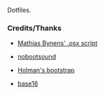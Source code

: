 Dotfiles.

### Credits/Thanks

* [Mathias Bynens' .osx script](https://github.com/mathiasbynens/dotfiles/blob/master/.osx)

* [nobootsound](https://github.com/teored90/nobootsound)

* [Holman's bootstrap](https://github.com/holman/dotfiles/blob/master/script/bootstrap)

* [base16](https://github.com/chriskempson/base16)
